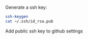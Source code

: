 Generate a ssh key:
```bash
ssh-keygen
cat ~/.ssh/id_rsa.pub
```

Add public ssh key to github settings
